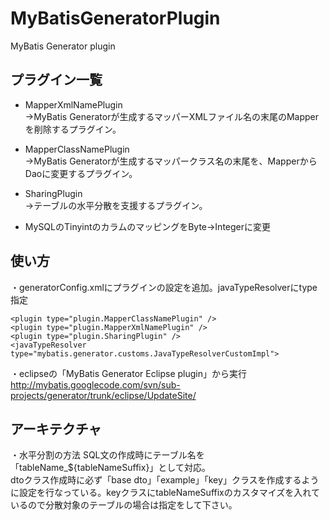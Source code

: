 MyBatisGeneratorPlugin
======================

MyBatis Generator plugin

プラグイン一覧
------

* MapperXmlNamePlugin  
  ->MyBatis Generatorが生成するマッパーXMLファイル名の末尾のMapperを削除するプラグイン。

* MapperClassNamePlugin  
  ->MyBatis Generatorが生成するマッパークラス名の末尾を、MapperからDaoに変更するプラグイン。

* SharingPlugin  
  ->テーブルの水平分散を支援するプラグイン。

* MySQLのTinyintのカラムのマッピングをByte→Integerに変更

使い方
------

・generatorConfig.xmlにプラグインの設定を追加。javaTypeResolverにtype指定

    <plugin type="plugin.MapperClassNamePlugin" />
    <plugin type="plugin.MapperXmlNamePlugin" />
    <plugin type="plugin.SharingPlugin" />
    <javaTypeResolver type="mybatis.generator.customs.JavaTypeResolverCustomImpl">


・eclipseの「MyBatis Generator Eclipse plugin」から実行  
  http://mybatis.googlecode.com/svn/sub-projects/generator/trunk/eclipse/UpdateSite/


アーキテクチャ
------

・水平分割の方法
SQL文の作成時にテーブル名を「tableName_${tableNameSuffix}」として対応。  
dtoクラス作成時に必ず「base dto」「example」「key」クラスを作成するように設定を行なっている。keyクラスにtableNameSuffixのカスタマイズを入れているので分散対象のテーブルの場合は指定をして下さい。
